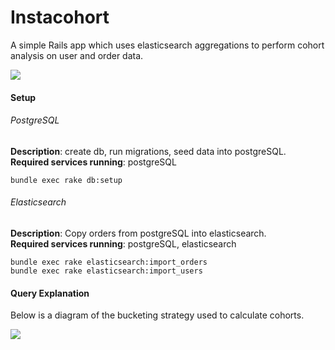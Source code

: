 # Instacohort

A simple Rails app which uses elasticsearch aggregations to perform cohort analysis on user and order data.

![](https://s3.amazonaws.com/uploads.hipchat.com/8718/20466/BV6SkvDPxM0My6s/Screen%20Shot%202014-07-09%20at%207.57.00%20AM.png)

#### Setup

###### PostgreSQL
**Description**: create db, run migrations, seed data into postgreSQL.  
**Required services running**: postgreSQL

```
bundle exec rake db:setup
```

###### Elasticsearch
**Description**: Copy orders from postgreSQL into elasticsearch.  
**Required services running**: postgreSQL, elasticsearch
```
bundle exec rake elasticsearch:import_orders
bundle exec rake elasticsearch:import_users
```

#### Query Explanation

Below is a diagram of the bucketing strategy used to calculate cohorts.

![](https://s3.amazonaws.com/uploads.hipchat.com/8718/20466/mahv8YHSdO18HtN/Screen%20Shot%202014-07-09%20at%207.53.14%20AM.png)
